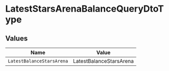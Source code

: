 # LatestStarsArenaBalanceQueryDtoType


## Values

| Name                      | Value                     |
| ------------------------- | ------------------------- |
| `LatestBalanceStarsArena` | LatestBalanceStarsArena   |